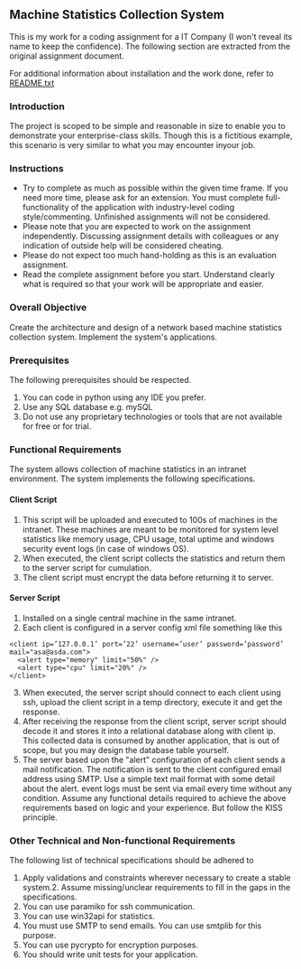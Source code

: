 ## Machine Statistics Collection System

This is my work for a coding assignment for a IT Company (I won't reveal its name to keep the confidence). The following section are extracted from the original assignment document.

For additional information about installation and the work done, refer to [README.txt](README.txt)

### Introduction 

The project is scoped to be simple and reasonable in size to enable you to demonstrate your enterprise-class skills. Though this is a fictitious example, this scenario is very similar to what you may encounter inyour job.

### Instructions

* Try to complete as much as possible within the given time frame. If you need more time, please ask
for an extension. You must complete full-functionality of the application with industry-level coding
style/commenting. Unfinished assignments will not be considered.
* Please note that you are expected to work on the assignment independently. Discussing assignment
details with colleagues or any indication of outside help will be considered cheating.
* Please do not expect too much hand-holding as this is an evaluation assignment.
* Read the complete assignment before you start. Understand clearly what is required so that your
work will be appropriate and easier.

### Overall Objective

Create the architecture and design of a network based machine statistics collection system. Implement the
system's applications.

### Prerequisites

The following prerequisites should be respected.
1. You can code in python using any IDE you prefer.
2. Use any SQL database e.g. mySQL
3. Do not use any proprietary technologies or tools that are not available for free or for trial.

### Functional Requirements

The system allows collection of machine statistics in an intranet environment. The system implements the
following specifications.

#### Client Script
1. This script will be uploaded and executed to 100s of machines in the intranet. These
machines are meant to be monitored for system level statistics like memory usage, CPU
usage, total uptime and windows security event logs (in case of windows OS).
2. When executed, the client script collects the statistics and return them to the server script for
cumulation.
3. The client script must encrypt the data before returning it to server.

#### Server Script

1. Installed on a single central machine in the same intranet.
2. Each client is configured in a server config xml file something like this

```
<client ip=’127.0.0.1’ port=’22’ username=’user’ password=’password’ mail="asa@asda.com">
  <alert type="memory" limit="50%" />
  <alert type="cpu" limit="20%" />
</client>
```

3. When executed, the server script should connect to each client using ssh, upload the client
script in a temp directory, execute it and get the response.
4. After receiving the response from the client script, server script should decode it and stores it
into a relational database along with client ip. This collected data is consumed by another
application, that is out of scope, but you may design the database table yourself.
5. The server based upon the "alert" configuration of each client sends a mail notification. The
notification is sent to the client configured email address using SMTP. Use a simple text mail
format with some detail about the alert. event logs must be sent via email every time without
any condition.
Assume any functional details required to achieve the above requirements based on logic and your
experience. But follow the KISS principle.

### Other Technical and Non-functional Requirements

The following list of technical specifications should be adhered to
1. Apply validations and constraints wherever necessary to create a stable system.2. Assume missing/unclear requirements to fill in the gaps in the specifications.
3. You can use paramiko for ssh communication.
4. You can use win32api for statistics.
5. You must use SMTP to send emails. You can use smtplib for this purpose.
6. You can use pycrypto for encryption purposes.
7. You should write unit tests for your application.

